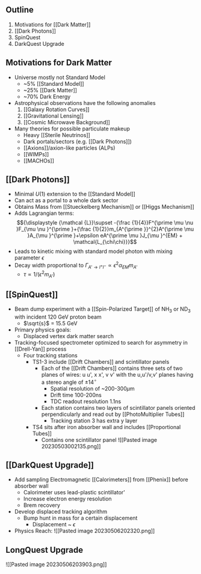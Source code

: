 ## Outline
1. Motivations for [[Dark Matter]]
2. [[Dark Photons]]
4. SpinQuest
5. DarkQuest Upgrade

## Motivations for Dark Matter
- Universe mostly not Standard Model
	- ~5% [[Standard Model]]
	- ~25% [[Dark Matter]]
	- ~70% Dark Energy
 - Astrophysical observations have the following anomalies
	1. [[Galaxy Rotation Curves]]
	2. [[Gravitational Lensing]]
	3. [[Cosmic Microwave Background]]
 - Many theories for possible particulate makeup
	 - Heavy [[Sterile Neutrinos]]
	 - Dark portals/sectors (e.g. [[Dark Photons]])
	 - [[Axions]]/axion-like particles (ALPs)
	 - [[WIMPs]]
	 - [[MACHOs]]

## [[Dark Photons]]
 - Minimal $U(1)$ extension to the [[Standard Model]] 
 - Can act as a portal to a whole dark sector
 - Obtains Mass from [[Stueckelberg Mechanism]] or [[Higgs Mechanism]]
 - Adds Lagrangian terms: $${\displaystyle {\mathcal {L}}\supset -{\frac {1}{4}}F^{\prime \mu \nu }F_{\mu \nu }^{\prime }+{\frac {1}{2}}m_{A^{\prime }}^{2}A^{\prime \mu }A_{\mu }^{\prime }+\epsilon eA^{\prime \mu }J_{\mu }^{EM} + \mathcal{L_{\chi\chi}}}$$
 - Leads to kinetic mixing with standard model photon with mixing parameter $\epsilon$
 - Decay width proportional to $\Gamma_{A' \rightarrow l^+ l^-} \propto \epsilon^2 \alpha_{EM} m_{A'}$
	 - $\tau \propto 1/(\epsilon^2 m_{A'})$
## [[SpinQuest]]
- Beam dump experiment with a [[Spin-Polarized Target]] of NH$_3$ or ND$_3$ with incident 120 GeV proton beam
	- $\sqrt{s}$ = 15.5 GeV 
- Primary physics goals:
	- Displaced vertex dark matter search
- Tracking-focused spectrometer optimized to search for asymmetry in [[Drell-Yan]] process
	- Four tracking stations
		- TS1-3 include [[Drift Chambers]] and scintillator panels
			- Each of the [[Drift Chambers]] contains three sets of two planes of wires: u u', x x', v v' with the u,u'/v,v' planes having a stereo angle of $\pm14^\circ$
				- Spatial resolution of ~200-300$\mu$m
				- Drift time 100-200ns
				- TDC readout resolution 1.1ns
			- Each station contains two layers of scintillator panels oriented perpendicularly and read out by [[PhotoMultiplier Tubes]]
				- Tracking station 3 has extra y layer
		- TS4 sits after iron absorber wall and includes [[Proportional Tubes]] 
			- Contains one scintillator panel
![[Pasted image 20230503002135.png]]


## [[DarkQuest Upgrade]]
 - Add sampling Electromagnetic [[Calorimeters]] from [[Phenix]] before absorber wall
	 - Calorimeter uses lead-plastic scintillator'
	 - Increase electron energy resolution
	 - Brem recovery
 - Develop displaced tracking algorithm
	 - Bump hunt in mass for a certain displacement
		 - Displacement ~ $\epsilon$
 - Physics Reach:
![[Pasted image 20230506202320.png]]


## LongQuest Upgrade
![[Pasted image 20230506203903.png]]
